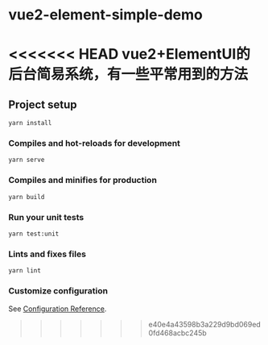 # vue2-element-simple-demo
<<<<<<< HEAD
vue2+ElementUI的后台简易系统，有一些平常用到的方法
=======

## Project setup
```
yarn install
```

### Compiles and hot-reloads for development
```
yarn serve
```

### Compiles and minifies for production
```
yarn build
```

### Run your unit tests
```
yarn test:unit
```

### Lints and fixes files
```
yarn lint
```

### Customize configuration
See [Configuration Reference](https://cli.vuejs.org/config/).
>>>>>>> e40e4a43598b3a229d9bd069ed0fd468acbc245b
